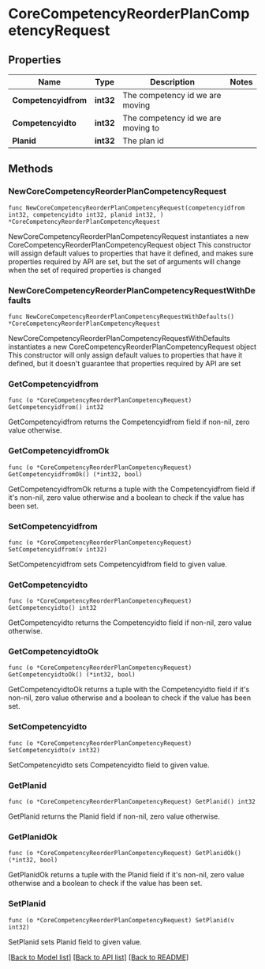 # CoreCompetencyReorderPlanCompetencyRequest

## Properties

Name | Type | Description | Notes
------------ | ------------- | ------------- | -------------
**Competencyidfrom** | **int32** | The competency id we are moving | 
**Competencyidto** | **int32** | The competency id we are moving to | 
**Planid** | **int32** | The plan id | 

## Methods

### NewCoreCompetencyReorderPlanCompetencyRequest

`func NewCoreCompetencyReorderPlanCompetencyRequest(competencyidfrom int32, competencyidto int32, planid int32, ) *CoreCompetencyReorderPlanCompetencyRequest`

NewCoreCompetencyReorderPlanCompetencyRequest instantiates a new CoreCompetencyReorderPlanCompetencyRequest object
This constructor will assign default values to properties that have it defined,
and makes sure properties required by API are set, but the set of arguments
will change when the set of required properties is changed

### NewCoreCompetencyReorderPlanCompetencyRequestWithDefaults

`func NewCoreCompetencyReorderPlanCompetencyRequestWithDefaults() *CoreCompetencyReorderPlanCompetencyRequest`

NewCoreCompetencyReorderPlanCompetencyRequestWithDefaults instantiates a new CoreCompetencyReorderPlanCompetencyRequest object
This constructor will only assign default values to properties that have it defined,
but it doesn't guarantee that properties required by API are set

### GetCompetencyidfrom

`func (o *CoreCompetencyReorderPlanCompetencyRequest) GetCompetencyidfrom() int32`

GetCompetencyidfrom returns the Competencyidfrom field if non-nil, zero value otherwise.

### GetCompetencyidfromOk

`func (o *CoreCompetencyReorderPlanCompetencyRequest) GetCompetencyidfromOk() (*int32, bool)`

GetCompetencyidfromOk returns a tuple with the Competencyidfrom field if it's non-nil, zero value otherwise
and a boolean to check if the value has been set.

### SetCompetencyidfrom

`func (o *CoreCompetencyReorderPlanCompetencyRequest) SetCompetencyidfrom(v int32)`

SetCompetencyidfrom sets Competencyidfrom field to given value.


### GetCompetencyidto

`func (o *CoreCompetencyReorderPlanCompetencyRequest) GetCompetencyidto() int32`

GetCompetencyidto returns the Competencyidto field if non-nil, zero value otherwise.

### GetCompetencyidtoOk

`func (o *CoreCompetencyReorderPlanCompetencyRequest) GetCompetencyidtoOk() (*int32, bool)`

GetCompetencyidtoOk returns a tuple with the Competencyidto field if it's non-nil, zero value otherwise
and a boolean to check if the value has been set.

### SetCompetencyidto

`func (o *CoreCompetencyReorderPlanCompetencyRequest) SetCompetencyidto(v int32)`

SetCompetencyidto sets Competencyidto field to given value.


### GetPlanid

`func (o *CoreCompetencyReorderPlanCompetencyRequest) GetPlanid() int32`

GetPlanid returns the Planid field if non-nil, zero value otherwise.

### GetPlanidOk

`func (o *CoreCompetencyReorderPlanCompetencyRequest) GetPlanidOk() (*int32, bool)`

GetPlanidOk returns a tuple with the Planid field if it's non-nil, zero value otherwise
and a boolean to check if the value has been set.

### SetPlanid

`func (o *CoreCompetencyReorderPlanCompetencyRequest) SetPlanid(v int32)`

SetPlanid sets Planid field to given value.



[[Back to Model list]](../README.md#documentation-for-models) [[Back to API list]](../README.md#documentation-for-api-endpoints) [[Back to README]](../README.md)


